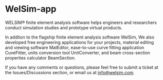# WelSim-app

WELSIM® finite element analysis software helps engineers and researchers conduct simulation studies and prototype virtual products. 

In addtion to the flagship finite element analysis software WelSim, We also developed free engineering applications for your projects, material editing and viewing software MatEditor, ease-to-use curve fitting application CuveFitter, units conversion tool UnitConverter, and beam cross-section properties calculator BeamSection. 

If you have any comments or questions, please feel free to submit a ticket at the Issues/Discussions section, or email us at info@welsim.com.
